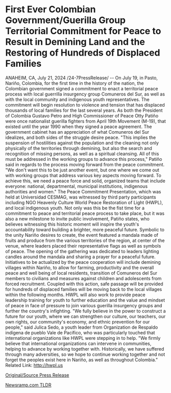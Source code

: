 # First Ever Colombian Government/Guerilla Group Territorial Commitment for Peace to Result in Demining Land and the Restoring of Hundreds of Displaced Families

ANAHEIM, CA, July 21, 2024 /24-7PressRelease/ -- On July 19, in Pasto, Nariño, Colombia, for the first time in the history of the nation, the Colombian government signed a commitment to enact a territorial peace process with local guerrilla insurgency group Comuneros del Sur, as well as with the local community and indigenous youth representatives. The commitment will begin resolution to violence and tension that has displaced thousands of local families for the last several years.   As both the President of Colombia Gustavo Petro and High Commissioner of Peace Otty Patiño were once nationalist guerilla fighters from April 19th Movement (M-19), that existed until the year 1990 when they signed a peace agreement. The government cabinet has an appreciation of what Comuneros del Sur idealizes, and both sides of the struggle desire peace.   "This implies the suspension of hostilities against the population and the cleaning not only physically of the territories through demining, but also the search and recognition of missing persons, as well as a spiritual cleansing. All of this must be addressed in the working groups to advance this process," Patiño said in regards to the process moving forward from the peace commitment. "We don't want this to be just another event, but one where we come out with working groups that address various key aspects moving forward. To achieve this, we need a peace force and solid, organized teams that include everyone: national, departmental, municipal institutions, indigenous authorities and women."  The Peace Commitment Presentation, which was held at Universidad CESMAG, was witnessed by third party participants including NGO Heavenly Culture World Peace Restoration of Light (HWPL), and local indigenous youth. Not only was this be the fist time for a commitment to peace and territorial peace process to take place, but it was also a new milestone to invite public involvement, Patiño states, who believes witnessing this historic moment will inspire the youth's accountability toward building a brighter, more peaceful future.  Symbolic to the unity Nariño desires to create, the event featured a mandala made of fruits and produce from the various territories of the region, at center of the venue, where leaders placed their representative flags as well as symbols of peace. The opening of the gathering was dedicated to leaders lighting candles around the mandala and sharing a prayer for a peaceful future.   Initiatives to be actualized by the peace cooperation will include demining villages within Nariño, to allow for farming, productivity and the overall peace and well being of local residents, transition of Comuneros del Sur members to civilians and measures against children and adolescents from forced recruitment. Coupled with this action, safe passage will be provided for hundreds of displaced families will be moving back to the local villages within the following months. HWPL will also work to provide peace leadership training for youth to further education and the value and mindset of peace in face of pressure to join various guerilla insurgency groups and further the country's infighting.   "We fully believe in the power to construct a future for our youth, where we can strengthen our culture, our teachers, our own rights, our community's economy, and ethnic prevention for our people," said Julica Sedo, a youth leader from Organization de Respaldo indígena de pueblo Vale de Pacifico, who was particularly touched that international organizations like HWPL were stepping in to help. "We firmly believe that international organizations can intervene in communities, helping to advance by working together with. Historically, we have suffered through many adversities, so we hope to continue working together and not forget the peoples exist here in Nariño, as well as throughout Colombia."  Related Link: http://hwpl.us 

[Original/Source Press Release](https://www.24-7pressrelease.com/press-release/512725/first-ever-colombian-governmentguerilla-group-territorial-commitment-for-peace-to-result-in-demining-land-and-the-restoring-of-hundreds-of-displaced-families) 

[Newsramp.com TLDR](https://newsramp.com/None) 